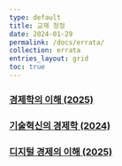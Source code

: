 ```yaml
---
type: default
title: 교재 정정
date: 2024-01-29
permalink: /docs/errata/
collection: errata
entries_layout: grid
toc: true
---
```


<!-- ### [생활 속의 경제 (2019)](/docs/errata/ie-2019-textbook/) -->

### [경제학의 이해 (2025)](/docs/errata/ie-2025-textbook/)

### [기술혁신의 경제학 (2024)](/docs/errata/inno-2024-textbook/)

### [디지털 경제의 이해 (2025)](/docs/errata/de-2025-textbook/)